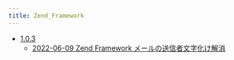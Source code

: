 ```yaml
---
title: Zend_Framework
---
```



- [1.0.3](./1.0.3/index.md)
    - [2022-06-09 Zend Framework メールの送信者文字化け解消](./../../../../d/2007/12/03/Zend_Framework_メールの送信者文字化け解消.md)




